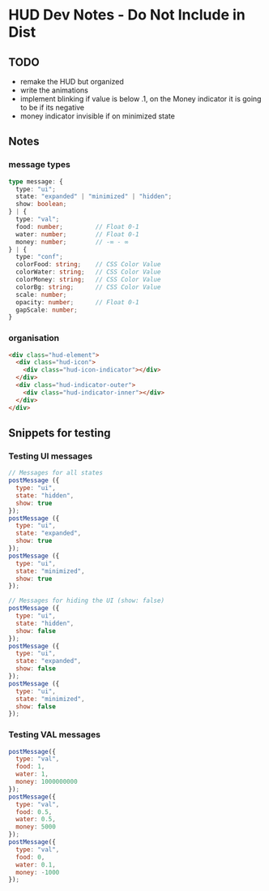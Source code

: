 # HUD Dev Notes - Do Not Include in Dist

## TODO

- remake the HUD but organized
- write the animations
- implement blinking if value is below .1, on the Money indicator it is going to be if its negative
- money indicator invisible if on minimized state

## Notes

### message types
```ts
type message: {
  type: "ui";
  state: "expanded" | "minimized" | "hidden";
  show: boolean;
} | {
  type: "val";
  food: number;         // Float 0-1
  water: number;        // Float 0-1
  money: number;        // -∞ - ∞
} | {
  type: "conf";
  colorFood: string;    // CSS Color Value
  colorWater: string;   // CSS Color Value
  colorMoney: string;   // CSS Color Value
  colorBg: string;      // CSS Color Value
  scale: number;
  opacity: number;      // Float 0-1
  gapScale: number;
}
```

### organisation

```html
<div class="hud-element">
  <div class="hud-icon">
    <div class="hud-icon-indicator"></div>
  </div>
  <div class="hud-indicator-outer">
    <div class="hud-indicator-inner"></div> 
  </div>
</div>
```

## Snippets for testing

### Testing UI messages ###
```js
// Messages for all states
postMessage ({
  type: "ui",
  state: "hidden",
  show: true
});
postMessage ({
  type: "ui",
  state: "expanded",
  show: true
});
postMessage ({
  type: "ui",
  state: "minimized",
  show: true
});

// Messages for hiding the UI (show: false)
postMessage ({
  type: "ui",
  state: "hidden",
  show: false
});
postMessage ({
  type: "ui",
  state: "expanded",
  show: false
});
postMessage ({
  type: "ui",
  state: "minimized",
  show: false
});
```

### Testing VAL messages ###
```js
postMessage({
  type: "val",
  food: 1,
  water: 1,
  money: 1000000000
});
postMessage({
  type: "val",
  food: 0.5,
  water: 0.5,
  money: 5000
});
postMessage({
  type: "val",
  food: 0,
  water: 0.1,
  money: -1000
});
```